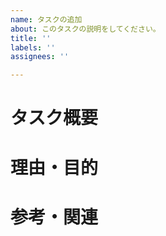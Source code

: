 ```yaml
---
name: タスクの追加
about: このタスクの説明をしてください。
title: ''
labels: ''
assignees: ''

---
```


# タスク概要
<!-- 必須項目 -->

# 理由・目的
<!-- 必須項目 -->

# 参考・関連
<!-- 任意項目 -->
